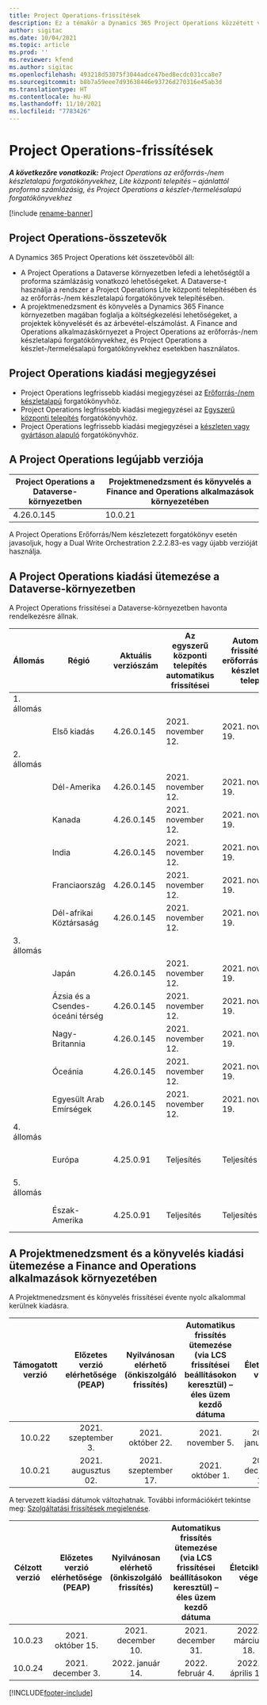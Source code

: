 ```yaml
---
title: Project Operations-frissítések
description: Ez a témakör a Dynamics 365 Project Operations közzétett verzióival kapcsolatban tartalmaz tájékoztatást.
author: sigitac
ms.date: 10/04/2021
ms.topic: article
ms.prod: ''
ms.reviewer: kfend
ms.author: sigitac
ms.openlocfilehash: 493218d53075f3044adce47bed8ecdc031cca8e7
ms.sourcegitcommit: b8b7a59eee7d93638446e93726d270316e45ab3d
ms.translationtype: HT
ms.contentlocale: hu-HU
ms.lasthandoff: 11/10/2021
ms.locfileid: "7783426"
---
```

# <a name="project-operations-updates"></a>Project Operations-frissítések

_**A következőre vonatkozik:** Project Operations az erőforrás-/nem készletalapú forgatókönyvekhez, Lite központi telepítés – ajánlattól proforma számlázásig, és Project Operations a készlet-/termelésalapú forgatókönyvekhez_

[!include [rename-banner](~/includes/cc-data-platform-banner.md)]

## <a name="project-operations-components"></a>Project Operations-összetevők

A Dynamics 365 Project Operations két összetevőből áll:

- A Project Operations a Dataverse környezetben lefedi a lehetőségtől a proforma számlázásig vonatkozó lehetőségeket. A Dataverse-t használja a rendszer a Project Operations Lite központi telepítésében és az erőforrás-/nem készletalapú forgatókönyvek telepítésében.
- A projektmenedzsment és könyvelés a Dynamics 365 Finance környezetben magában foglalja a költségkezelési lehetőségeket, a projektek könyvelését és az árbevétel-elszámolást. A Finance and Operations alkalmazáskörnyezet a Project Operations az erőforrás-/nem készletalapú forgatókönyvekhez, és Project Operations a készlet-/termelésalapú forgatókönyvekhez esetekben használatos.

## <a name="project-operations-release-notes"></a>Project Operations kiadási megjegyzései
- Project Operations legfrissebb kiadási megjegyzései az [Erőforrás-/nem készletalapú](whats-new-oct-2021-resource-based.md) forgatókönyvhöz.
- Project Operations legfrissebb kiadási megjegyzései az [Egyszerű központi telepítés](../pro/whats-new/whats-new-oct-2021-lite.md) forgatókönyvhöz.
- Project Operations legfrissebb kiadási megjegyzései a [készleten vagy gyártáson alapuló](../prod-pma/whats-new/whats-new-jul-2021-stocked.md) forgatókönyvhöz.

## <a name="project-operations-latest-version"></a>A Project Operations legújabb verziója

| Project Operations a Dataverse-környezetben | Projektmenedzsment és könyvelés a Finance and Operations alkalmazások környezetében | 
| --- | --- |
| 4.26.0.145 | 10.0.21 |

A Project Operations Erőforrás/Nem készletezett forgatókönyv esetén javasoljuk, hogy a Dual Write Orchestration 2.2.2.83-es vagy újabb verzióját használja.

## <a name="release-schedule-for-project-operations-on-dataverse-environment"></a>A Project Operations kiadási ütemezése a Dataverse-környezetben

A Project Operations frissítései a Dataverse-környezetben havonta rendelkezésre állnak. 

| Állomás | Régió | Aktuális verziószám | Az egyszerű központi telepítés automatikus frissítései | Automatikus frissítések az erőforráshoz/nem készlet alapú telepítés | Következő verziószám | A következő általánosan elérhető verzió |
|-----------|-----------------------|-----------------|--------------------|---------------------|---------------------|---------------------|
| 1. állomás |   &nbsp;              |    &nbsp;       | &nbsp;             |      &nbsp;         |      &nbsp;         |      &nbsp;         |
|   &nbsp;  | Első kiadás         |  4.26.0.145     | 2021. november 12.  | 2021. november 19.   | Később eldöntendő                 | 2021. december 03.   |
| 2. állomás |   &nbsp;              |    &nbsp;       | &nbsp;             |      &nbsp;         |      &nbsp;         |      &nbsp;         |
|   &nbsp;  | Dél-Amerika         |  4.26.0.145     | 2021. november 12.  | 2021. november 19.   | Később eldöntendő                 | 2021. december 03.   |
|   &nbsp;  | Kanada                |  4.26.0.145     | 2021. november 12.  | 2021. november 19.   | Később eldöntendő                 | 2021. december 03.   |
|   &nbsp;  | India                 |  4.26.0.145     | 2021. november 12.  | 2021. november 19.   | Később eldöntendő                 | 2021. december 03.   |
|   &nbsp;  | Franciaország                |  4.26.0.145     | 2021. november 12.  | 2021. november 19.   | Később eldöntendő                 | 2021. december 03.   |
|   &nbsp;  | Dél-afrikai Köztársaság          |  4.26.0.145     | 2021. november 12.  | 2021. november 19.   | Később eldöntendő                 | 2021. december 03.   |
| 3. állomás |      &nbsp;           |     &nbsp;      |     &nbsp;         |      &nbsp;         |      &nbsp;         |      &nbsp;         |
|   &nbsp;  | Japán                 |  4.26.0.145     | 2021. november 12.  | 2021. november 19.   | Később eldöntendő                 | 2021. december 10.   |
|   &nbsp;  | Ázsia és a Csendes-óceáni térség          |  4.26.0.145     | 2021. november 12.  | 2021. november 19.   | Később eldöntendő                 | 2021. december 10.   |
|   &nbsp;  | Nagy-Britannia         |  4.26.0.145     | 2021. november 12.  | 2021. november 19.   | Később eldöntendő                 | 2021. december 10.   |
|   &nbsp;  | Óceánia               |  4.26.0.145     | 2021. november 12.  | 2021. november 19.   | Később eldöntendő                 | 2021. december 10.   |
|   &nbsp;  | Egyesült Arab Emírségek  |  4.26.0.145     | 2021. november 12.  | 2021. november 19.   | Később eldöntendő                 | 2021. december 10.   |
| 4. állomás |     &nbsp;            |     &nbsp;      |     &nbsp;         |      &nbsp;         |      &nbsp;         |      &nbsp;         |
|   &nbsp;  | Európa                |  4.25.0.91      | Teljesítés           | Teljesítés            | 4.26.0.145          | 2021. november 12.   |
| 5. állomás |     &nbsp;            |     &nbsp;      |     &nbsp;         |      &nbsp;         |      &nbsp;         |      &nbsp;         |
|   &nbsp;  | Észak-Amerika         |  4.25.0.91      | Teljesítés           | Teljesítés            | 4.26.0.145          | 2021. november 19.   |


## <a name="release-schedule-for-project-management-and-accounting-in-the-finance-and-operations-apps-environment"></a>A Projektmenedzsment és a könyvelés kiadási ütemezése a Finance and Operations alkalmazások környezetében

A Projektmenedzsment és könyvelés frissítései évente nyolc alkalommal kerülnek kiadásra.

|Támogatott verzió| Előzetes verzió elérhetősége (PEAP) | Nyilvánosan elérhető (önkiszolgáló frissítés) | Automatikus frissítés ütemezése (via LCS frissítései beállításokon keresztül) – éles üzem kezdő dátuma |   Életciklus vége   |
|:---------------:|:---------------------------:|:---------------------------------:|:--------------------------------------------------------------------:|:------------------:|
|     10.0.22     |      2021. szeptember 3.      |        2021. október 22.           |                          2021. november 5.                            | 2022. január 14.   |
|    10.0.21      |         2021. augusztus 02.     |           2021. szeptember 17.      |                             2021. október 1.                          |  2021. december 10. |


A tervezett kiadási dátumok változhatnak. További információkért tekintse meg: [Szolgáltatási frissítések megjelenése](/dynamics365/fin-ops-core/fin-ops/get-started/public-preview-releases?toc=%2fdynamics365%2ffinance%2ftoc.json).

|Célzott verzió | Előzetes verzió elérhetősége (PEAP) | Nyilvánosan elérhető (önkiszolgáló frissítés) | Automatikus frissítés ütemezése (via LCS frissítései beállításokon keresztül) – éles üzem kezdő dátuma |   Életciklus vége   |
|:---------------:|:---------------------------:|:---------------------------------:|:--------------------------------------------------------------------:|:------------------:|
|     10.0.23     |      2021. október 15.       |        2021. december 10.          |                          2021. december 31.                           | 2022. március 18.     |
|     10.0.24     |      2021. december 3.       |        2022. január 14.           |                          2022. február 4.                            | 2022. április 15.     |

[!INCLUDE[footer-include](../includes/footer-banner.md)]

